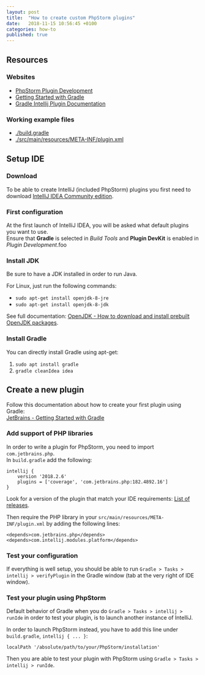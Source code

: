 ```yaml
---
layout: post
title:  "How to create custom PhpStorm plugins"
date:   2018-11-15 10:56:45 +0100
categories: how-to
published: true
---
```


## Resources

### Websites
- [PhpStorm Plugin Development](https://www.jetbrains.org/intellij/sdk/docs/phpstorm/phpstorm.html)
- [Getting Started with Gradle](https://www.jetbrains.org/intellij/sdk/docs/tutorials/build_system/prerequisites.html)
- [Gradle Intellij Plugin Documentation](https://github.com/JetBrains/gradle-intellij-plugin)

### Working example files
- [./build.gradle](/assets/build.gradle)
- [./src/main/resources/META-INF/plugin.xml](/assets/plugin.xml)

## Setup IDE

### Download
To be able to create IntelliJ (included PhpStorm) plugins you first need to download [IntelliJ IDEA Community edition](https://www.jetbrains.com/idea/download/#section=linux).

### First configuration
At the first launch of IntelliJ IDEA, you will be asked what default plugins you want to use.  
Ensure that **Gradle** is selected in *Build Tools* and **Plugin DevKit** is enabled in *Plugin Development*.foo

### Install JDK
Be sure to have a JDK installed in order to run Java.  

For Linux, just run the following commands:
- `sudo apt-get install openjdk-8-jre`
- `sudo apt-get install openjdk-8-jdk`

See full documentation: [OpenJDK - How to download and install prebuilt OpenJDK packages](https://openjdk.java.net/install/index.html).

### Install Gradle
You can directly install Gradle using apt-get:
1. `sudo apt install gradle`
2. `gradle cleanIdea idea`

## Create a new plugin
Follow this documentation about how to create your first plugin using Gradle:  
[JetBrains - Getting Started with Gradle](https://www.jetbrains.org/intellij/sdk/docs/tutorials/build_system/prerequisites.html)

### Add support of PHP libraries
In order to write a plugin for PhpStorm, you need to import `com.jetbrains.php`.  
In `build.gradle` add the following:
```
intellij {
    version '2018.2.6'
    plugins = ['coverage', 'com.jetbrains.php:182.4892.16']
}
```
Look for a version of the plugin that match your IDE requirements: [List of releases](https://plugins.jetbrains.com/plugin/6610-php).

Then require the PHP library in your `src/main/resources/META-INF/plugin.xml` by adding the following lines:
```
<depends>com.jetbrains.php</depends>
<depends>com.intellij.modules.platform</depends>
```

### Test your configuration
If everything is well setup, you should be able to run `Gradle > Tasks > intellij > verifyPlugin` in the Gradle window (tab at the very right of IDE window).

### Test your plugin using PhpStorm
Default behavior of Gradle when you do `Gradle > Tasks > intellij > runIde` in order to test your plugin, is to launch another instance of IntelliJ.  

In order to launch PhpStorm instead, you have to add this line under `build.gradle`, `intellij { ... }`:
```
localPath '/absolute/path/to/your/PhpStorm/installation'
```
Then you are able to test your plugin with PhpStorm using `Gradle > Tasks > intellij > runIde`.
